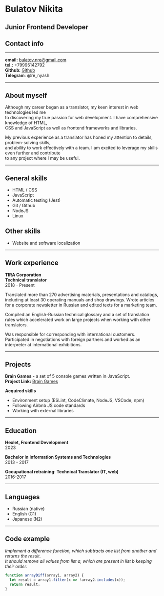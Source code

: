 # Bulatov Nikita
## Junior Frontend Developer
## Contact info

***

**email:** bulatov.nre@gmail.com \
**tel.:** +79995142792 \
**Github:** [Github](https://github.com/renyash) \
**Telegram**: @re_nyash

***

## About myself

Although my career began as a translator, my keen interest in web technologies led me \
to discovering my true passion for web development. I have comprehensive
knowledge of HTML, \
CSS and JavaScript as well as frontend frameworks and libraries. <br> 

My previous experience as a translator has honed my attention to details, problem-solving skills, \
and ability to work effectively with a team. I am excited to leverage my skills even further and
contribute \
to any project where I may be useful.

***

## General skills
* HTML / CSS
* JavaScript
* Automatic testing (Jest)
* Git / Github
* NodeJS
* Linux

## Other skills
* Website and software localization

***

## Work experience
**TIRA Corporation** \
**Technical translator** \
2018 - Present

Translated more than 270 advertising materials, presentations and catalogs, including at least 30 operating manuals and shop drawings. Wrote articles for a corporate newsletter in Russian and edited texts for a marketing team.

Compiled an English-Russian technical glossary and a set of translation rules which accelerated work on large projects when working with other translators.

Was responsible for corresponding with international customers. Participated in negotiations with foreign partners and worked as an interpreter at international exhibitions.

***

## Projects

**Brain Games** - a set of 5 console games written in JavaScript. \
**Project Link:** [Brain Games](https://github.com/renyash/Brain-Games)

**Acquired skills**
* Environment setup (ESLint, CodeClimate, NodeJS, VSCode, npm)
* Following Airbnb JS code standards
* Working with external libraries

***

## Education
**Hexlet, Frontend Development** \
2023

**Bachelor in Information Systems and Technologies** \
2013 - 2017

**Occupational retraining: Technical Translator (IT, web)** \
2016-2017

***

## Languages
* Russian (native)
* English (C1)
* Japanese (N2)

***

## Code example

*Implement a difference function, which subtracts one list from another and returns the result. \
It should remove all values from list a, which are present in list b keeping their order.* 

```javascript
function arrayDiff(array1, array2) {
  let result = array1.filter(x => !array2.includes(x));
  return result;
}
```